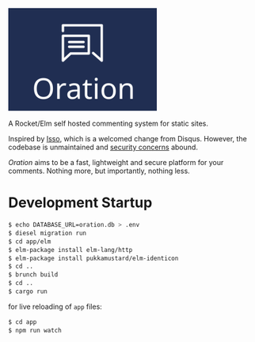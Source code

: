 <img src="logo/logo_wbl.svg?raw=true" width=300 px />

A Rocket/Elm self hosted commenting system for static sites.

Inspired by [Isso](https://posativ.org/isso/), which is a welcomed change from Disqus.
However, the codebase is unmaintained and [security concerns](https://axiomatic.neophilus.net/posts/2017-04-16-from-disqus-to-isso.html) abound.

*Oration* aims to be a fast, lightweight and secure platform for your comments. Nothing more, but importantly, nothing less.

# Development Startup

```bash
$ echo DATABASE_URL=oration.db > .env
$ diesel migration run
$ cd app/elm
$ elm-package install elm-lang/http
$ elm-package install pukkamustard/elm-identicon
$ cd ..
$ brunch build
$ cd ..
$ cargo run
```

for live reloading of `app` files:

```bash
$ cd app
$ npm run watch
```

